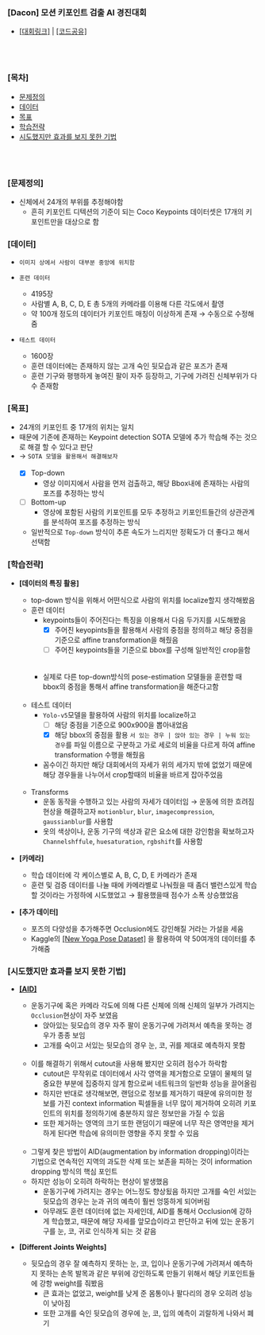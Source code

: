 ### [Dacon] 모션 키포인트 검출 AI 경진대회
- [[대회링크]](https://dacon.io/competitions/official/235701/overview/description/) | [[코드공유]](https://dacon.io/competitions/official/235701/codeshare/2478?page=2&dtype=recent)

<br></br>
### [목차]
  + [문제정의](#문제정의)
  + [데이터](#데이터)
  + [목표](#목표)
  + [학습전략](#학습전략)
  + [시도했지만 효과를 보지 못한 기법](#시도했지만-효과를-보지-못한-기법)


<br></br>
### [문제정의]
- 신체에서 24개의 부위를 추정해야함
  - 흔히 키포인트 디텍션의 기준이 되는 Coco Keypoints 데이터셋은 17개의 키포인트만을 대상으로 함
  
### [데이터]
- `이미지 상에서 사람이 대부분 중앙에 위치함`


- `훈련 데이터`
    - 4195장
    - 사람별 A, B, C, D, E 총 5개의 카메라를 이용해 다른 각도에서 촬영
    - 약 100개 정도의 데이터가 키포인트 매칭이 이상하게 존재 → 수동으로 수정해줌
    

- `테스트 데이터`
    - 1600장
    - 훈련 데이터에는 존재하지 않는 고개 숙인 뒷모습과 같은 포즈가 존재
    - 훈련 기구와 평행하게 놓여진 팔이 자주 등장하고, 기구에 가려진 신체부위가 다수 존재함
    

### [목표]
- 24개의 키포인트 중 17개의 위치는 일치
- 때문에 기존에 존재하는 Keypoint detection SOTA 모델에 추가 학습해 주는 것으로 해결 할 수 있다고 판단
- → `SOTA 모델을 활용해서 해결해보자`
  <br></br>
    - [x] Top-down
        - 영상 이미지에서 사람을 먼저 검출하고, 해당 Bbox내에 존재하는 사람의 포즈를 추정하는 방식
    - [ ] Bottom-up
        - 영상에 포함된 사람의 키포인트를 모두 추정하고 키포인트들간의 상관관계를 분석하여 포즈를 추정하는 방식
    - 일반적으로 `Top-down` 방식이 추론 속도가 느리지만 정확도가 더 좋다고 해서 선택함
  

### [학습전략]
- **[데이터의 특징 활용]**
  - top-down 방식을 위해서 어떤식으로 사람의 위치를 localize할지 생각해봤음 
  - 훈련 데이터
    - keypoints들이 주어진다는 특징을 이용해서 다음 두가지를 시도해봤음
      - [x] 주어진 keyopints들을 활용해서 사람의 중점을 정의하고 해당 중점을 기준으로 affine transformation을 해줬음
      - [ ] 주어진 keypoints들을 기준으로 bbox를 구성해 일반적인 crop을함
      
    <br></br>
    - 실제로 다른 top-down방식의 pose-estimation 모델들을 훈련할 때 bbox의 중점을 통해서 affine transformation을 해준다고함
  <br></br>
  - 테스트 데이터
    - `Yolo-v5`모델을 활용하여 사람의 위치를 localize하고 
      - [ ] 해당 중점을 기준으로 900x900을 뽑아내었음
      - [x] 해당 bbox의 중점을 활용 `서 있는 경우 | 앉아 있는 경우 | 누워 있는 경우`를 파일 이름으로 구분하고 가로 세로의 비율을 다르게 하여 affine transformation 수행을 해줬음 
    - 꼼수이긴 하지만 해당 대회에서의 자세가 위의 세가지 밖에 없었기 때문에 해당 경우들을 나누어서 crop할때의 비율을 바르게 잡아주었음
  <br></br>
  - Transforms
    - 운동 동작을 수행하고 있는 사람의 자세가 데이터임 → 운동에 의한 흐려짐 현상을 해결하고자 `motionblur`, `blur`, `imagecompression`, `gaussianblur`를 사용함
    - 옷의 색상이나, 운동 기구의 색상과 같은 요소에 대한 강인함을 확보하고자 `Channelshffule`, `huesaturation`, `rgbshift`를 사용함


- **[카메라]**
  - 학습 데이터에 각 케이스별로 A, B, C, D, E 카메라가 존재
  - 훈련 및 검증 데이터를 나눌 때에 카메라별로 나눠줬을 때 좀더 밸런스있게 학습할 것이라는 가정하에 시도했었고 → 활용했을때 점수가 소폭 상승했었음
  

- **[추가 데이터]**
  - 포즈의 다양성을 추가해주면 Occlusion에도 강인해질 거라는 가설을 세움
  - Kaggle의 [[New Yoga Pose Dataset]](https://www.kaggle.com/niharika41298/yoga-poses-dataset) 을 활용하여 약 50여개의 데이터를 추가해줌
  

### [시도했지만 효과를 보지 못한 기법]
- **[[AID]](https://arxiv.org/pdf/2008.07139.pdf)**
  - 운동기구에 혹은 카메라 각도에 의해 다른 신체에 의해 신체의 일부가 가려지는 `Occlusion`현상이 자주 보였음
    - 앉아있는 뒷모습의 경우 자주 팔이 운동기구에 가려져서 예측을 못하는 경우가 종종 보임 
    - 고개를 숙이고 서있는 뒷모습의 경우 눈, 코, 귀를 제대로 예측하지 못함
  <br></br>
  - 이를 해결하기 위해서 cutout을 사용해 봤지만 오히려 점수가 하락함
    - cutout은 무작위로 데이터에서 사각 영역을 제거함으로 모델이 물체의 덜 중요한 부분에 집중하지 않게 함으로써 네트워크의 일반화 성능을 끌어올림
    - 하지만 반대로 생각해보면, 랜덤으로 정보를 제거하기 때문에 유의미한 정보를 가진 context information 픽셀들을 너무 많이 제거하여 오히려 키포인트의 위치를 정의하기에 충분하지 않은 정보만을 가질 수 있음
    - 또한 제거하는 영역의 크기 또한 랜덤이기 때문에 너무 작은 영역만을 제거하게 된다면 학습에 유의미한 영향을 주지 못할 수 있음
  <br></br>
  - 그렇게 찾은 방법이 AID(augmentation by information dropping)이라는 기법으로 연속적인 지역의 과도한 삭제 또는 보존을 피하는 것이 information dropping 방식의 핵심 포인트
  - 하지만 성능이 오히려 하락하는 현상이 발생했음 
    - 운동기구에 가려지는 경우는 어느정도 향상됬음 하지만 고개를 숙인 서있는 뒷모습의 경우는 눈과 귀의 예측이 훨씬 엉뚱하게 되어버림
    - 아무래도 훈련 데이터에 없는 자세인데, AID를 통해서 Occlusion에 강하게 학습했고, 때문에 해당 자세를 앞모습이라고 판단하고 뒤에 있는 운동기구를 눈, 코, 귀로 인식하게 되는 것 같음

  
- **[Different Joints Weights]**
  - 뒷모습의 경우 잘 예측하지 못하는 눈, 코, 입이나 운동기구에 가려져서 예측하지 못하는 손목 발목과 같은 부위에 강인하도록 만들기 위해서 해당 키포인트들에 강항 weight를 줘봤음 
    - 큰 효과는 없었고, weight를 낮게 준 몸통이나 팔다리의 경우 오히려 성능이 낮아짐 
    - 또한 고개를 숙인 뒷모습의 경우에 눈, 코, 입의 예측이 괴랄하게 나와서 폐기